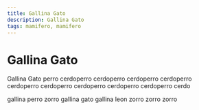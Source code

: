 ```yaml
---
title: Gallina Gato
description: Gallina Gato
tags: mamifero, mamifero
---
```


# Gallina Gato

Gallina Gato perro cerdoperro cerdoperro cerdoperro cerdoperro cerdoperro cerdoperro cerdoperro cerdoperro cerdoperro cerdo

gallina perro zorro gallina gato gallina leon zorro zorro zorro